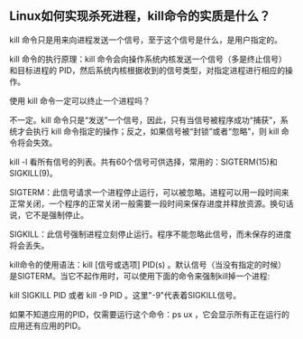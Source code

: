 ## Linux如何实现杀死进程，kill命令的实质是什么？

kill 命令只是用来向进程发送一个信号，至于这个信号是什么，是用户指定的。

kill 命令的执行原理：kill 命令会向操作系统内核发送一个信号（多是终止信号）和目标进程的 PID，然后系统内核根据收到的信号类型，对指定进程进行相应的操作。

使用 kill 命令一定可以终止一个进程吗？

不一定。kill 命令只是“发送”一个信号，因此，只有当信号被程序成功“捕获”，系统才会执行 kill 命令指定的操作；反之，如果信号被“封锁”或者“忽略”，则 kill 命令将会失效。

kill -l 看所有信号的列表。共有60个信号可供选择，常用的：SIGTERM(15)和SIGKILL(9)。

SIGTERM：此信号请求一个进程停止运行，可以被忽略。进程可以用一段时间来正常关闭，一个程序的正常关闭一般需要一段时间来保存进度并释放资源。换句话说，它不是强制停止。

SIGKILL：此信号强制进程立刻停止运行。程序不能忽略此信号，而未保存的进度将会丢失。

kill命令的使用语法：kill [信号或选项] PID(s) 。默认信号（当没有指定的时候）是SIGTERM。当它不起作用时，可以使用下面的命令来强制kill掉一个进程:

kill SIGKILL PID 或者 kill -9 PID 。这里"-9"代表着SIGKILL信号。

如果不知道应用的PID，仅需要运行这个命令：ps ux ，它会显示所有正在运行的应用还有应用的PID。
